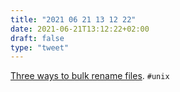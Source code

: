 ```yaml
---
title: "2021 06 21 13 12 22"
date: 2021-06-21T13:12:22+02:00
draft: false
type: "tweet"
---
```

[Three ways to bulk rename files](https://mikkel.ca/blog/three-ways-to-bulk-rename/). `#unix`
